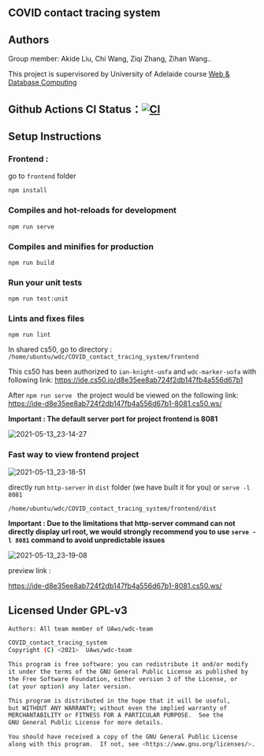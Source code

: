 ## COVID contact tracing system



## Authors

Group member: Akide Liu, Chi Wang, Ziqi Zhang, Zihan Wang..

This project is supervisored by University of Adelaide course [Web & Database Computing](https://www.adelaide.edu.au/course-outlines/108960/1/sem-1/)


## Github Actions CI Status：[![CI](https://github.com/UAws/COVID_contact_tracing_system/actions/workflows/vue-ci.yaml/badge.svg?branch=master)](https://github.com/UAws/COVID_contact_tracing_system/actions/workflows/vue-ci.yaml)

## Setup Instructions

### Frontend :

go to `frontend` folder


 
```
npm install
```

### Compiles and hot-reloads for development

```
npm run serve
```

### Compiles and minifies for production

```
npm run build
```

### Run your unit tests

```
npm run test:unit
```

### Lints and fixes files

```
npm run lint
```



In shared cs50, go to directory : `/home/ubuntu/wdc/COVID_contact_tracing_system/frontend`

This cs50 has been authorized to `ian-knight-uofa` and `wdc-marker-uofa` with following link: https://ide.cs50.io/d8e35ee8ab724f2db147fb4a556d67b1

After `npm run serve ` the project would be viewed on the following link: https://ide-d8e35ee8ab724f2db147fb4a556d67b1-8081.cs50.ws/

**Important : The default server port for project frontend is 8081**



![2021-05-13_23-14-27](https://minio.llycloud.com/image/uPic/image-20210513bE98Ri.png)

### Fast way to view frontend project 

![2021-05-13_23-18-51](https://minio.llycloud.com/image/uPic/image-20210513DZSMJe.png)

directly run `http-server` in `dist` folder (we have built it for you) or `serve -l 8081` 

`/home/ubuntu/wdc/COVID_contact_tracing_system/frontend/dist`

**Important : Due to the limitations that http-server command can not directly display url root, we would strongly recommend you to use `serve -l 8081` command to avoid unpredictable issues**

![2021-05-13_23-19-08](https://minio.llycloud.com/image/uPic/image-20210513O2RF62.png)

preview link : 

https://ide-d8e35ee8ab724f2db147fb4a556d67b1-8081.cs50.ws/

## Licensed Under GPL-v3

```bash
Authors: All team member of UAws/wdc-team 

COVID_contact_tracing_system
Copyright (C) <2021>  UAws/wdc-team

This program is free software: you can redistribute it and/or modify
it under the terms of the GNU General Public License as published by
the Free Software Foundation, either version 3 of the License, or
(at your option) any later version.

This program is distributed in the hope that it will be useful,
but WITHOUT ANY WARRANTY; without even the implied warranty of
MERCHANTABILITY or FITNESS FOR A PARTICULAR PURPOSE.  See the
GNU General Public License for more details.

You should have received a copy of the GNU General Public License
along with this program.  If not, see <https://www.gnu.org/licenses/>.
```
